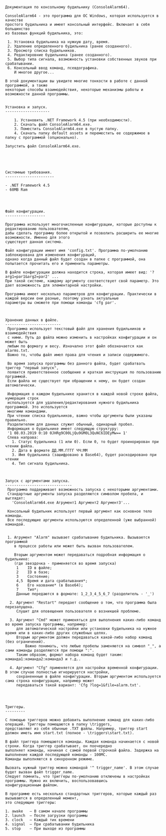 	Документация по консольному будильнику (ConsoleAlarm64). 
	
	ConsoleAlarm64 - это программа для ОС Windows, которая используется в качестве
	простого будильника и имеет консольный интерфейс. Включает в себя большинство
	из базовых функций будильника, это:
	
	 1. Установка будильника на нужную дату, время.
	 2. Удаление определенного будильника (ранее созданного).
	 3. Просмотр списка будильников.
	 4. Редактировние будильника (ранее созданного).
	 5. Выбор типа сигнала, возможность установки собственных звуков при срабатывании.
	 6. Консольный ввод команд, псевдографика.
	    И многое другое...
	
	В этой документации вы увидите многие тонкости в работе с данной программой, а также
	некоторые способы взаимодействия, некоторые механизмы работы и возможности данной программы.


	Установка и запуск.
	--------------------

	    1. Установить .NET Framework 4.5 (при необходимости).
	    2. Скачать файл ConsoleAlarm64.exe.
        3. Поместить ConsoleAlarm64.exe в пустую папку.
	    4. Скачать папку default assets и переместить ее содержимое в папку с программой (опционально).
	
	Запустить файл ConsoleAlarm64.exe.





	Системные требования.
	----------------------
	
	- .NET Framework 4.5
	- 60MB Ram
	
	
	

	Файл конфигурации.
	------------------
	
	Программа использует многочисленные конфигурации, которые доступны к редактированию пользователям, 
	дабы сделать программу более открытой и позволить расширить ее многие возможности. Именно для этого 
	существует данная система.
	
	Файл конфигурации имеет имя 'config.txt'. Программа по-умолчанию заблокирована для изменения конфигураций,
	однако когда данный файл будет создан в папке с программой, она попытается прочитать его и применить параметры.
	
	В файле конфигурации должна находится строка, которая имеет вид: '?arg1=par1&arg2=par2' ...
	При такой системе, каждому аргументу соответствует свой параметр. Это дает возможность для элементарной настройки.
	
	Программа имеет несколько параметров для конфигурации. Практически в каждой версии они разные, поэтому узнать актуальные
	параметры вы сможете при помощи команды 'cfg par'.
	


	Хранение данных в файле.
	-------------------------
	 Программа использует текстовый файл для хранения будильников и взаимодействия
	 с ними. Путь до файла можно изменить в настройках конфигурации и он может быть
	 любым по формату и весу. Изначално этот файл обозначается как alarms.txt.
	 Важно то, чтобы файл имел права для чтения и записи содержимого.
	 
	 Во время запуска программы без данного файла, будет срабатвать триггер "первый запуск",
	 появится приветственное сообщение и краткая инструкция по пользованию прграммой.
	 Если файла не существует при обращении к нему, он будет создан автоматически.
	 
	 Информация о каждом будильнике хранится в каждой новой строке файла, нумерация строк
	 используется для удаления/редактирования нужного будильника программой. Это используется
	 многими командами.
	 При чтении списка будильников, важно чтобы аргументы были указаны правильно. 
	 Разделителем для данных служит обычный, одинарный пробел.
	 Информация о будильнике имеет следующую структуру:
	 '1 08.03.2019 0:10 0JHRg9C00LjQu9GM0L3QuNC6IDEyMw== 1'
	 Слева направа:
	   1. Статус будильника (1 или 0). Если 0, то будет проинорирован при чтении файла.
	   2. Дата в формате ДД.ММ.ГГГГ ЧЧ:ММ
	   3. Имя будильника (зашифровано в Base64), будет раскодировано при чтении
	   4. Тип сигнала будильника.
	


	Запуск с аргументами запуска.
	------------------------------
	 Программа поддерживает возможность запуска с некоторыми аргументами.
	 Стандартные аргументы запуска разделяются символом пробела, и выглядят:
	   'ConsoleAlarm64.exe Агрумент1 Аргумент2 Аргумент3'...
	 
	 Консольный будильник использует первый аргумент как основное тело команды.
	 Все последующие аргументы используются определенной (уже выбранной) командой.
		
		
	 1. Агрумент "Alarm" вызывает срабатывание будильника. Вызывается программой
	    в процессе работы или может быть вызван пользователем. 
	 
	    Вторым аргументом может передаваться подробная информация о будильнике:
		(где звездочка - применяется во время запуска)
		 1    ID в файле;
		 2    ID в базе;
		 3    Состояние;
		 4,5  Время и дата срабатывания*;
		 6    Его название* (в Base64);
		 7    Тип*;
		 Данные передаются в формате: 1_2_3_4_5_6_7 (разделитель - '_')
		 
	  2. Аргумент "Restart" передает сообщение о том, что программа была перезапущена.
	     Слушит для оповещения пользователя о возникшей проблеме.
		 
	  3. Аргумент "Cmd" может применяться для выполнения каких-либо команд во время запуска программы, например: 
	     для автоматической настройки или установки будильника на нужное время или в каких-либо других служебных целях.
	     Вторым аргументом должен передаваться какой-либо набор команд (без ограничений).
             Важно понимать, что любые пробелы заменяются на символ "_", а сами команды разделяются при помощи ":".
	     Таким образом, формат набора команд будет таким: команда1:команда2:команда3 и т.д..
	  
	  4. Аргумент "Cfg" применяется для настройки временной конфигурации. В этом случае полностью игнорируется настройки,
	     сохраненнные в файле конфигурации. Вторым аргументом используется сама строка конфигурации, например может
	     передаваться такой вариант: 'Cfg ?log=1&file=alarm.txt'.
	  
         
		 
		 
	Триггеры.
	---------
	
	С помощью триггеров можно добавить выполнение команд для каких-либо операций. Триггеры помещаются в папку \triggers,
	представляют из себя обычные .TXT файлы. Например, триггер start должен иметь имя start.txt (полное - \triggers\start.txt).
	
	В файл триггера помещаются команды. Каждая команда начинается с новой строки. Когда триггер срабатывает, он поочередно
	выполняет команды, начиная с самой первой строчкой файла. Задержка на выполнение каждой последующей команды - 100МС.
	Команды выполняются в синхронном режиме.
	
	Вызвать нужный триггер можно командой '^ trigger_name'. В этом случае будет вызван файл trigger_name.
	Следует помнить, что триггеры по-умолчанию отключены в настройках программы. Нужно их включить, воспользовавшись
	конфигурационным файлом.
	
	В программе есть несколько стандартных триггеров, которые каждый раз вызываются в определенный момент, 
	это следующие триггеры:
	
	1. awake   — В самом начале программы
	2. launch  — После загрузки программы
	3. clock   — Каждый тик времени
	4. signal  — При срабатывании будильника
	5. stop    — При выходе из программы
